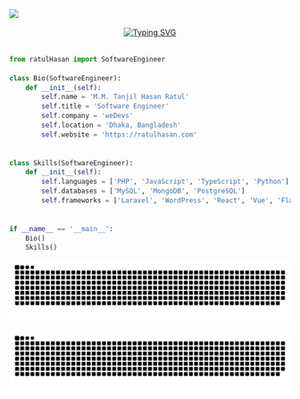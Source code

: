 <!--horizontal divider(gradiant)-->
<img src="https://github.com/RatulHasan/RatulHasan/assets/14246834/49c526be-dc2c-4d6c-befb-47cb1bd1e375">
<p align="center">
  <a href="https://www.ratulhasan.com"><img src="https://readme-typing-svg.demolab.com?font=Aclonica&size=24&duration=2506&pause=50&color=1E8ADFFF&center=true&vCenter=true&multiline=true&repeat=false&random=false&width=650&height=200&lines=Assalamu+O+Alaikum+Warahmatullah+%E2%9D%A4%EF%B8%8F;Full-stack+web+developer+from+Bangladesh.;Learner+and+Happy+to+learn.;What+I+believe+is-;Whatever+it+takes%2C+spread+happiness+%F0%9F%98%8A" alt="Typing SVG" /></a>
</p>

```python

from ratulHasan import SoftwareEngineer

class Bio(SoftwareEngineer):
    def __init__(self):
        self.name = 'M.M. Tanjil Hasan Ratul'
        self.title = 'Software Engineer'
        self.company = 'weDevs'
        self.location = 'Dhaka, Bangladesh'
        self.website = 'https://ratulhasan.com'


class Skills(SoftwareEngineer):
    def __init__(self):
        self.languages = ['PHP', 'JavaScript', 'TypeScript', 'Python']
        self.databases = ['MySQL', 'MongoDB', 'PostgreSQL']
        self.frameworks = ['Laravel', 'WordPress', 'React', 'Vue', 'Flask', 'FastAPI']


if __name__ == '__main__':
    Bio()
    Skills()


```
<div align="center">
  <img src="https://github.com/RatulHasan/RatulHasan/blob/snake/github-contribution-grid-snake.svg#gh-light-mode-only"
       alt="snake" /></a>
  
  <img src="https://github.com/RatulHasan/RatulHasan/blob/snake/github-contribution-grid-snake-dark.svg#gh-dark-mode-only"
       alt="snake" /></a>
</div>
